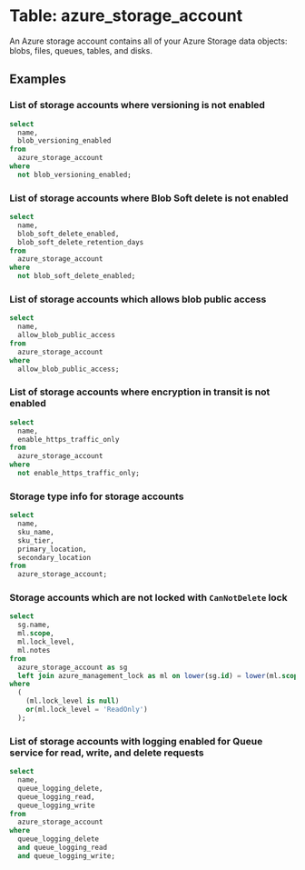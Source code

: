 # Table: azure_storage_account

An Azure storage account contains all of your Azure Storage data objects: blobs, files, queues, tables, and disks.

## Examples

### List of storage accounts where versioning is not enabled

```sql
select
  name,
  blob_versioning_enabled
from
  azure_storage_account
where
  not blob_versioning_enabled;
```


### List of storage accounts where Blob Soft delete is not enabled

```sql
select
  name,
  blob_soft_delete_enabled,
  blob_soft_delete_retention_days
from
  azure_storage_account
where
  not blob_soft_delete_enabled;
```


### List of storage accounts which allows blob public access

```sql
select
  name,
  allow_blob_public_access
from
  azure_storage_account
where
  allow_blob_public_access;
```


### List of storage accounts where encryption in transit is not enabled

```sql
select
  name,
  enable_https_traffic_only
from
  azure_storage_account
where
  not enable_https_traffic_only;
```


### Storage type info for storage accounts

```sql
select
  name,
  sku_name,
  sku_tier,
  primary_location,
  secondary_location
from
  azure_storage_account;
```


### Storage accounts which are not locked with `CanNotDelete` lock

```sql
select
  sg.name,
  ml.scope,
  ml.lock_level,
  ml.notes
from
  azure_storage_account as sg
  left join azure_management_lock as ml on lower(sg.id) = lower(ml.scope)
where
  (
    (ml.lock_level is null)
    or(ml.lock_level = 'ReadOnly')
  );
```


### List of storage accounts with logging enabled for Queue service for read, write, and delete requests

```sql
select
  name,
  queue_logging_delete,
  queue_logging_read,
  queue_logging_write
from
  azure_storage_account
where
  queue_logging_delete
  and queue_logging_read
  and queue_logging_write;
```
